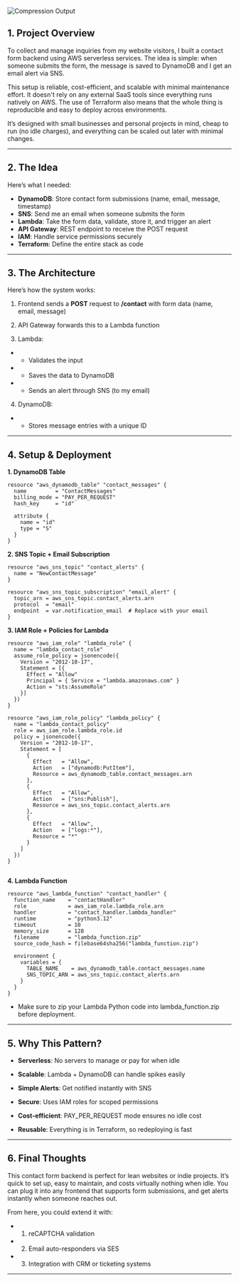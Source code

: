 



![Compression Output](https://d3vc6iedgmxs4m.cloudfront.net/contact-API.jpg)
## 1. Project Overview

To collect and manage inquiries from my website visitors, I built a contact form backend using AWS serverless services. The idea is simple: when someone submits the form, the message is saved to DynamoDB and I get an email alert via SNS.

This setup is reliable, cost-efficient, and scalable with minimal maintenance effort. It doesn't rely on any external SaaS tools since everything runs natively on AWS. The use of Terraform also means that the whole thing is reproducible and easy to deploy across environments.

It’s designed with small businesses and personal projects in mind, cheap to run (no idle charges), and everything can be scaled out later with minimal changes.

---

## 2. The Idea

Here’s what I needed:

- **DynamoDB**: Store contact form submissions (name, email, message, timestamp)
- **SNS**: Send me an email when someone submits the form
- **Lambda**: Take the form data, validate, store it, and trigger an alert
- **API Gateway**: REST endpoint to receive the POST request
- **IAM**: Handle service permissions securely
- **Terraform**: Define the entire stack as code

---

## 3. The Architecture

Here’s how the system works:

1. Frontend sends a **POST** request to **/contact** with form data (name, email, message)

2. API Gateway forwards this to a Lambda function

3. Lambda:
- - Validates the input
- - Saves the data to DynamoDB 
- - Sends an alert through SNS (to my email)

4. DynamoDB:
- - Stores message entries with a unique ID

---

## 4. Setup & Deployment

**1. DynamoDB Table**

```hcl
resource "aws_dynamodb_table" "contact_messages" {
  name         = "ContactMessages"
  billing_mode = "PAY_PER_REQUEST"
  hash_key     = "id"

  attribute {
    name = "id"
    type = "S"
  }
}
```
**2. SNS Topic + Email Subscription**

```hcl
resource "aws_sns_topic" "contact_alerts" {
  name = "NewContactMessage"
}

resource "aws_sns_topic_subscription" "email_alert" {
  topic_arn = aws_sns_topic.contact_alerts.arn
  protocol  = "email"
  endpoint  = var.notification_email  # Replace with your email
}

```
**3. IAM Role + Policies for Lambda**

```hcl
resource "aws_iam_role" "lambda_role" {
  name = "lambda_contact_role"
  assume_role_policy = jsonencode({
    Version = "2012-10-17",
    Statement = [{
      Effect = "Allow"
      Principal = { Service = "lambda.amazonaws.com" }
      Action = "sts:AssumeRole"
    }]
  })
}

resource "aws_iam_role_policy" "lambda_policy" {
  name = "lambda_contact_policy"
  role = aws_iam_role.lambda_role.id
  policy = jsonencode({
    Version = "2012-10-17",
    Statement = [
      {
        Effect   = "Allow",
        Action   = ["dynamodb:PutItem"],
        Resource = aws_dynamodb_table.contact_messages.arn
      },
      {
        Effect   = "Allow",
        Action   = ["sns:Publish"],
        Resource = aws_sns_topic.contact_alerts.arn
      },
      {
        Effect   = "Allow",
        Action   = ["logs:*"],
        Resource = "*"
      }
    ]
  })
}


```

**4. Lambda Function**

```hcl
resource "aws_lambda_function" "contact_handler" {
  function_name    = "contactHandler"
  role             = aws_iam_role.lambda_role.arn
  handler          = "contact_handler.lambda_handler"
  runtime          = "python3.12"
  timeout          = 10
  memory_size      = 128
  filename         = "lambda_function.zip"
  source_code_hash = filebase64sha256("lambda_function.zip")

  environment {
    variables = {
      TABLE_NAME    = aws_dynamodb_table.contact_messages.name
      SNS_TOPIC_ARN = aws_sns_topic.contact_alerts.arn
    }
  }
}

```
- Make sure to zip your Lambda Python code into lambda_function.zip before deployment.

---

## 5. Why This Pattern?

- **Serverless**: No servers to manage or pay for when idle

- **Scalable**: Lambda + DynamoDB can handle spikes easily

- **Simple Alerts**: Get notified instantly with SNS

- **Secure**: Uses IAM roles for scoped permissions

- **Cost-efficient**: PAY_PER_REQUEST mode ensures no idle cost

- **Reusable**: Everything is in Terraform, so redeploying is fast

---

## 6. Final Thoughts

This contact form backend is perfect for lean websites or indie projects. It’s quick to set up, easy to maintain, and costs virtually nothing when idle. You can plug it into any frontend that supports form submissions, and get alerts instantly when someone reaches out.

From here, you could extend it with:

- 1. reCAPTCHA validation

- 2. Email auto-responders via SES

- 3. Integration with CRM or ticketing systems

---

